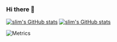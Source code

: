 ### Hi there 👋

<!--
**slimValue/slimValue** is a ✨ _special_ ✨ repository because its `README.md` (this file) appears on your GitHub profile.

Here are some ideas to get you started:

- 🔭 I’m currently working on ...
- 🌱 I’m currently learning ...
- 👯 I’m looking to collaborate on ...
- 🤔 I’m looking for help with ...
- 💬 Ask me about ...
- 📫 How to reach me: ...
- 😄 Pronouns: ...
- ⚡ Fun fact: ...
-->

[![slim's GitHub stats](https://github-readme-stats.vercel.app/api?username=slimValue&show_icons=true&theme=radical)](https://github.com/anuraghazra/github-readme-stats)
[![slim's GitHub stats](https://github-readme-stats.vercel.app/api?username=slimValue)](https://github.com/anuraghazra/github-readme-stats)

![Metrics](https://metrics.lecoq.io/slimValue?template=classic&config.timezone=Asia%2FShanghai)
